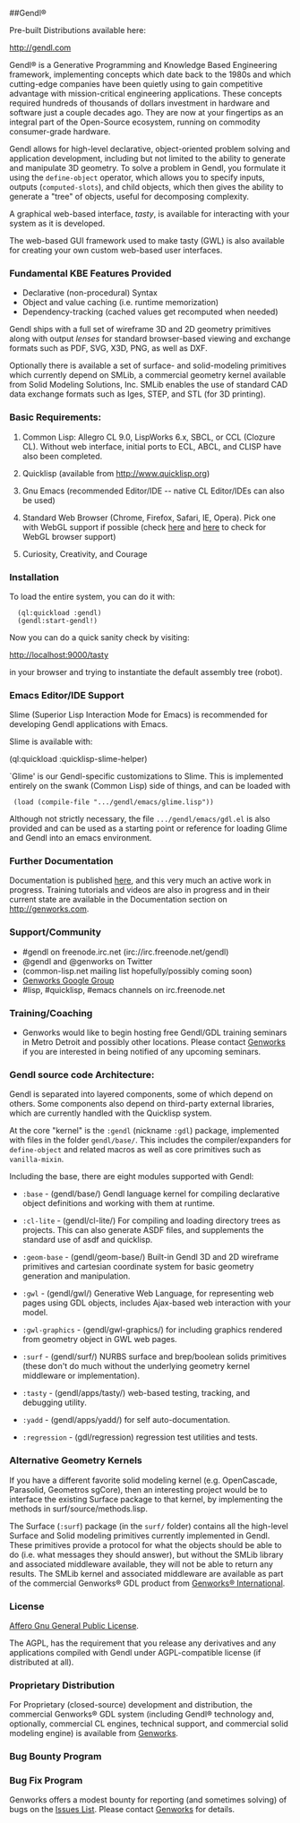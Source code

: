
##Gendl®

Pre-built Distributions available here: 

  http://gendl.com

Gendl® is a Generative Programming and Knowledge Based Engineering
framework, implementing concepts which date back to the 1980s and
which cutting-edge companies have been quietly using to gain
competitive advantage with mission-critical engineering
applications. These concepts required hundreds of thousands of dollars
investment in hardware and software just a couple decades ago. They
are now at your fingertips as an integral part of the Open-Source
ecosystem, running on commodity consumer-grade hardware.

Gendl allows for high-level declarative, object-oriented problem
solving and application development, including but not limited to the
ability to generate and manipulate 3D geometry. To solve a problem in
Gendl, you formulate it using the `define-object` operator, which
allows you to specify inputs, outputs (`computed-slots`), and child
objects, which then gives the ability to generate a "tree" of objects,
useful for decomposing complexity.

A graphical web-based interface, *tasty*, is available for interacting
with your system as it is developed.

The web-based GUI framework used to make tasty (GWL) is also available
for creating your own custom web-based user interfaces. 

### Fundamental KBE Features Provided

- Declarative (non-procedural) Syntax
- Object and value caching (i.e. runtime memorization)
- Dependency-tracking (cached values get recomputed when needed)

Gendl ships with a full set of wireframe 3D and 2D geometry primitives
along with output *lenses* for standard browser-based viewing and
exchange formats such as PDF, SVG, X3D, PNG, as well as DXF.

Optionally there is available a set of surface- and solid-modeling
primitives which currently depend on SMLib, a commercial geometry
kernel available from Solid Modeling Solutions, Inc. SMLib enables the
use of standard CAD data exchange formats such as Iges, STEP, and STL
(for 3D printing). 


### Basic Requirements:

 1. Common Lisp: Allegro CL 9.0, LispWorks 6.x, SBCL, or CCL (Clozure
    CL). Without web interface, initial ports to ECL, ABCL, and CLISP
    have also been completed. 

 2. Quicklisp (available from http://www.quicklisp.org)

 3. Gnu Emacs (recommended Editor/IDE -- native CL Editor/IDEs can
    also be used)

 4. Standard Web Browser (Chrome, Firefox, Safari, IE, Opera). Pick
    one with WebGL support if possible (check
    [here](http://www.x3dom.org/?page_id=9) and
    [here](http://www.x3dom.org/check/) to check for WebGL browser
    support)

 5. Curiosity, Creativity, and Courage


### Installation

 To load the entire system, you can do it with:

```common-lisp
  (ql:quickload :gendl)
  (gendl:start-gendl!)
```

Now you can do a quick sanity check by visiting:

  [http://localhost:9000/tasty](http://localhost:9000/tasty)

in your browser and trying to instantiate the default assembly tree
(robot).

### Emacs Editor/IDE Support

Slime (Superior Lisp Interaction Mode for Emacs) is recommended 
for developing Gendl applications with Emacs.  

Slime is available with:

   (ql:quickload :quicklisp-slime-helper)

`Glime' is our Gendl-specific customizations to Slime. This is
implemented entirely on the swank (Common Lisp) side of things, and
can be loaded with

 ```common-lisp
  (load (compile-file ".../gendl/emacs/glime.lisp"))
 ```

Although not strictly necessary, the file `.../gendl/emacs/gdl.el` is
also provided and can be used as a starting point or reference for
loading Glime and Gendl into an emacs environment.

### Further Documentation

Documentation is published
[here](http://genworks.com/downloads/tutorial.pdf), and this very much
an active work in progress. Training tutorials and videos are also in
progress and in their current state are available in the Documentation
section on http://genworks.com.


### Support/Community

* #gendl on freenode.irc.net (irc://irc.freenode.net/gendl)
* @gendl and @genworks on Twitter
* (common-lisp.net mailing list hopefully/possibly coming soon)
* [Genworks Google Group](http://groups.google.com/group/genworks)
* #lisp, #quicklisp, #emacs channels on irc.freenode.net

### Training/Coaching

* Genworks would like to begin hosting free Gendl/GDL training
  seminars in Metro Detroit and possibly other locations. Please
  contact [Genworks](http://genworks.com) if you are interested in
  being notified of any upcoming seminars.


### Gendl source code Architecture:

Gendl is separated into layered components, some of which depend on
others. Some components also depend on third-party external libraries,
which are currently handled with the Quicklisp system.

At the core "kernel" is the `:gendl` (nickname `:gdl`) package,
implemented with files in the folder `gendl/base/`. This includes the
compiler/expanders for `define-object` and related macros as well as
core primitives such as `vanilla-mixin`.

Including the base, there are eight modules supported with Gendl:


* `:base` - (gendl/base/) Gendl language kernel for compiling
     declarative object definitions and working with them at runtime.

* `:cl-lite` - (gendl/cl-lite/) For compiling and loading directory
     trees as projects. This can also generate ASDF files, and
     supplements the standard use of asdf and quicklisp.

* `:geom-base` - (gendl/geom-base/) Built-in Gendl 3D and 2D wireframe
      primitives and cartesian coordinate system for basic geometry
      generation and manipulation.


* `:gwl` - (gendl/gwl/) Generative Web Language, for representing web pages
       using GDL objects, includes Ajax-based web interaction with
       your model.


* `:gwl-graphics` - (gendl/gwl-graphics/) for including graphics
     rendered from geometry object in GWL web pages.

* `:surf` - (gendl/surf/) NURBS surface and brep/boolean solids
      primitives (these don't do much without the underlying geometry
      kernel middleware or implementation).

* `:tasty` - (gendl/apps/tasty/) web-based testing, tracking, and
   debugging utility. 

* `:yadd` - (gendl/apps/yadd/) for self auto-documentation.

* `:regression` - (gdl/regression) regression test utilities and tests.


### Alternative Geometry Kernels

If you have a different favorite solid modeling kernel
(e.g. OpenCascade, Parasolid, Geometros sgCore), then an interesting
project would be to interface the existing Surface package to that
kernel, by implementing the methods in surf/source/methods.lisp.

The Surface (`:surf`) package (in the `surf/` folder) contains all the
high-level Surface and Solid modeling primitives currently implemented
in Gendl. These primitives provide a protocol for what the objects
should be able to do (i.e. what messages they should answer), but
without the SMLib library and associated middleware available, they
will not be able to return any results.  The SMLib kernel and
associated middleware are available as part of the commercial
Genworks® GDL product from [Genworks®
International](http://genworks.com).


### License

[Affero Gnu General Public License](http://www.gnu.org/licenses/agpl.txt).

The AGPL, has the requirement that you release any derivatives and any
applications compiled with Gendl under AGPL-compatible license (if
distributed at all).


### Proprietary Distribution

For Proprietary (closed-source) development and distribution, the
commercial Genworks® GDL system (including Gendl® technology and,
optionally, commercial CL engines, technical support, and commercial
solid modeling engine) is available from [Genworks](http://genworks.com). 


### Bug Bounty Program
### Bug Fix Program
Genworks offers a modest bounty for reporting (and sometimes solving)
of bugs on the [Issues
List](https://gitlab.common-lisp.net/gendl/gendl/issues?scope=all&state=opened). Please
contact [Genworks](http://gen.works) for details.







